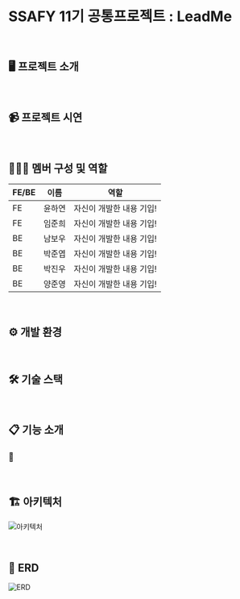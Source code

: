 # SSAFY 11기 공통프로젝트 : LeadMe

<br/>

## 🖥️ 프로젝트 소개


<br/>

## 📹 프로젝트 시연

<br/>

## 🧑‍🤝‍🧑 멤버 구성 및 역할

|FE/BE|이름|역할|
|---|---|-------|
|FE|윤하연|자신이 개발한 내용 기입!|
|FE|임준희|자신이 개발한 내용 기입!|
|BE|남보우|자신이 개발한 내용 기입!|
|BE|박준엽|자신이 개발한 내용 기입!|
|BE|박진우|자신이 개발한 내용 기입!|
|BE|양준영|자신이 개발한 내용 기입!|

<br/>

## ⚙️ 개발 환경

<br/>

## 🛠️ 기술 스택



<br/>

## 📋 기능 소개

### 📌

<br/>

## 🏗 아키텍처

![아키텍처](/uploads/38760df4e89520a10bf307ea44ae7686/image__4_.png)


<br/>

## 📐 ERD

![ERD](/uploads/d353ae5e0f69e5de0ea6e4e4127d2081/image.png)



